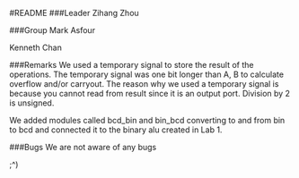 #README
###Leader
Zihang Zhou

###Group
Mark Asfour

Kenneth Chan

###Remarks
We used a temporary signal to store the result of the operations.
The temporary signal was one bit longer than A, B to calculate overflow and/or carryout.
The reason why we used a temporary signal is because you cannot read from result since it is an output port.
Division by 2 is unsigned.

We added modules called bcd_bin and bin_bcd converting to and from bin to bcd and connected it to the binary alu created in Lab 1.


###Bugs
We are not aware of any bugs

















;^)
